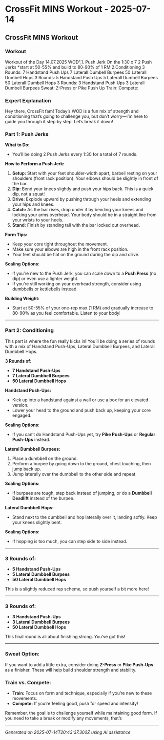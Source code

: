 # CrossFit MINS Workout - 2025-07-14

## CrossFit MINS Workout

### Workout
Workout of the Day 14.07.2025 WOD",1. Push Jerk On the 1:30 x 7 2 Push Jerks *start at 50-55% and build to 80-90% of 1 RM 2.Conditioning 3 Rounds: 7 Handstand Push Ups 7 Laterall Dumbell Burpees 50 Laterall Dumbell Hops 3 Rounds: 5 Handstand Push Ups 5 Laterall Dumbell Burpees 50 Laterall Dumbell Hops 3 Rounds: 3 Handstand Push Ups 3 Laterall Dumbell Burpees Sweat: Z-Press or Pike Push Up Train: Compete:

### Expert Explanation
Hey there, CrossFit fam! Today’s WOD is a fun mix of strength and conditioning that’s going to challenge you, but don’t worry—I’m here to guide you through it step by step. Let’s break it down!

### Part 1: Push Jerks

**What to Do:**
- You’ll be doing 2 Push Jerks every 1:30 for a total of 7 rounds. 

**How to Perform a Push Jerk:**
1. **Setup:** Start with your feet shoulder-width apart, barbell resting on your shoulders (front rack position). Your elbows should be slightly in front of the bar.
2. **Dip:** Bend your knees slightly and push your hips back. This is a quick dip, not a squat!
3. **Drive:** Explode upward by pushing through your heels and extending your hips and knees.
4. **Catch:** As the bar rises, drop under it by bending your knees and locking your arms overhead. Your body should be in a straight line from your wrists to your heels.
5. **Stand:** Finish by standing tall with the bar locked out overhead.

**Form Tips:**
- Keep your core tight throughout the movement.
- Make sure your elbows are high in the front rack position.
- Your feet should be flat on the ground during the dip and drive.

**Scaling Options:**
- If you’re new to the Push Jerk, you can scale down to a **Push Press** (no dip) or even use a lighter weight.
- If you’re still working on your overhead strength, consider using dumbbells or kettlebells instead.

**Building Weight:**
- Start at 50-55% of your one-rep max (1 RM) and gradually increase to 80-90% as you feel comfortable. Listen to your body!

---

### Part 2: Conditioning

This part is where the fun really kicks in! You’ll be doing a series of rounds with a mix of Handstand Push-Ups, Lateral Dumbbell Burpees, and Lateral Dumbbell Hops. 

**3 Rounds of:**
- **7 Handstand Push-Ups**
- **7 Lateral Dumbbell Burpees**
- **50 Lateral Dumbbell Hops**

**Handstand Push-Ups:**
- Kick up into a handstand against a wall or use a box for an elevated version.
- Lower your head to the ground and push back up, keeping your core engaged.

**Scaling Options:**
- If you can’t do Handstand Push-Ups yet, try **Pike Push-Ups** or **Regular Push-Ups** instead.

**Lateral Dumbbell Burpees:**
1. Place a dumbbell on the ground.
2. Perform a burpee by going down to the ground, chest touching, then jump back up.
3. Jump laterally over the dumbbell to the other side and repeat.

**Scaling Options:**
- If burpees are tough, step back instead of jumping, or do a **Dumbbell Deadlift** instead of the burpee.

**Lateral Dumbbell Hops:**
- Stand next to the dumbbell and hop laterally over it, landing softly. Keep your knees slightly bent.

**Scaling Options:**
- If hopping is too much, you can step side to side instead.

---

### 3 Rounds of: 
- **5 Handstand Push-Ups**
- **5 Lateral Dumbbell Burpees**
- **50 Lateral Dumbbell Hops**

This is a slightly reduced rep scheme, so push yourself a bit more here!

---

### 3 Rounds of:
- **3 Handstand Push-Ups**
- **3 Lateral Dumbbell Burpees**
- **50 Lateral Dumbbell Hops**

This final round is all about finishing strong. You’ve got this!

---

### Sweat Option:
If you want to add a little extra, consider doing **Z-Press** or **Pike Push-Ups** as a finisher. These will help build shoulder strength and stability.

### Train vs. Compete:
- **Train:** Focus on form and technique, especially if you’re new to these movements.
- **Compete:** If you’re feeling good, push for speed and intensity!

Remember, the goal is to challenge yourself while maintaining good form. If you need to take a break or modify any movements, that’s

---
*Generated on 2025-07-14T20:43:37.300Z using AI assistance*
